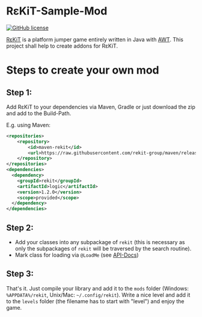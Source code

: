 # R&#949;​KiT-Sample-Mod

[![GitHub license](https://img.shields.io/badge/license-GPLv3-blue.svg?style=square)](https://github.com/rekit-group/rekit-sample-mod/blob/master/LICENSE.md)

[R&#949;​KiT](https://github.com/rekit-group/rekit-game) is a platform jumper game entirely written in Java with [AWT](https://docs.oracle.com/javase/8/docs/api/java/awt/package-summary.html).
This project shall help to create addons for R&#949;KiT.

# Steps to create your own mod
## Step 1:
Add R&#949;KiT to your dependencies via Maven, Gradle or just download the zip and add to the Build-Path.

E.g. using Maven:

```xml
<repositories>
	<repository>
		<id>maven-rekit</id>
		<url>https://raw.githubusercontent.com/rekit-group/maven/releases</url>
	</repository>
</repositories>
<dependencies>
  <dependency>
    <groupId>rekit</groupId>
    <artifactId>logic</artifactId>
    <version>1.2.0</version>
    <scope>provided</scope>
  </dependency>
</dependencies>
```

## Step 2:
* Add your classes into any subpackage of `rekit` (this is necessary as only the subpackages of `rekit` will be traversed by the search routine).
* Mark class for loading via `@LoadMe` (see [API-Docs](https://rekit-group.github.io/rekit-game/))

## Step 3:
That's it. Just compile your library and add it to the `mods` folder (Windows: `%APPDATA%/rekit`, Unix/Mac: `~/.config/rekit`). Write a nice level and add it to the `levels` folder (the filename has to start with "level") and enjoy the game.
